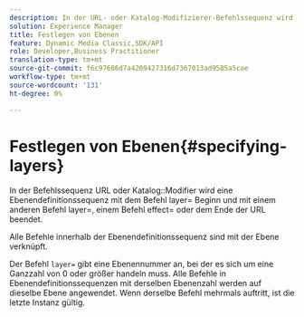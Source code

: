 ```yaml
---
description: In der URL- oder Katalog-Modifizierer-Befehlssequenz wird eine Ebenendefinitionssequenz mit dem Befehl layer= ausgeführt und mit einem anderen Befehl layer=, einem Befehl effect= oder dem Ende der URL beendet.
solution: Experience Manager
title: Festlegen von Ebenen
feature: Dynamic Media Classic,SDK/API
role: Developer,Business Practitioner
translation-type: tm+mt
source-git-commit: f6c97606d7a4209427316d7367013ad9585a5cae
workflow-type: tm+mt
source-wordcount: '131'
ht-degree: 0%

---
```



# Festlegen von Ebenen{#specifying-layers}

In der Befehlssequenz URL oder Katalog::Modifier wird eine Ebenendefinitionssequenz mit dem Befehl layer= Beginn und mit einem anderen Befehl layer=, einem Befehl effect= oder dem Ende der URL beendet.

Alle Befehle innerhalb der Ebenendefinitionssequenz sind mit der Ebene verknüpft.

Der Befehl `layer=` gibt eine Ebenennummer an, bei der es sich um eine Ganzzahl von 0 oder größer handeln muss. Alle Befehle in Ebenendefinitionssequenzen mit derselben Ebenenzahl werden auf dieselbe Ebene angewendet. Wenn derselbe Befehl mehrmals auftritt, ist die letzte Instanz gültig.
